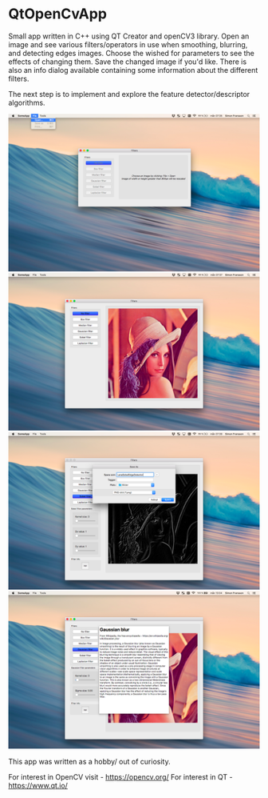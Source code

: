 # QtOpenCvApp

Small app written in C++ using QT Creator and openCV3 library. Open an image and see various filters/operators in use when smoothing, blurring, and detecting edges images. Choose the wished for parameters to see the effects of changing them. Save the changed image if you'd like. There is also an info dialog available containing some information about the different filters.

The next step is to implement and explore the feature detector/descriptor algorithms.

![Alt text](/screenshots/1.png?raw=true "Optional Title")
![Alt text](/screenshots/2.png?raw=true "Optional Title")
![Alt text](/screenshots/3.png?raw=true "Optional Title")
![Alt text](/screenshots/4.png?raw=true "Optional Title")

This app was written as a hobby/ out of curiosity.

For interest in OpenCV visit - https://opencv.org/
For interest in QT - https://www.qt.io/ 
